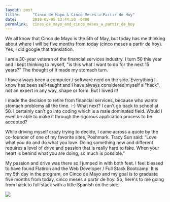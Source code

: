 ```yaml
---
layout: post
title:      "Cinco de Mayo & Cinco Meses a Partir de Hoy"
date:       2018-05-05 13:44:50 -0400
permalink:  cinco_de_mayo_and_cinco_meses_a_partir_de_hoy
---
```




We all know that Cinco de Mayo is the 5th of May, but today has me thinking about where I will be five months from today (cinco meses a partir de hoy).  Yes, I did google that translation.

I am a 30-year veteran of the financial services industry.  I turn 50 this year and I kept thinking to myself, "is this what I want to do for the next 15 years?"  The thought of it made my stomach turn.  

I have always been a computer / software nerd on the side.  Everything I know has been self-taught and I have always considered myself a "hack", not an expert in any way, shape or form.  But I loved it!

I made the decision to retire from financial services, because who wants stomach problems all the time.  :-)  What next?  I can't go back to school at 50.  I certainly can't go into coding which is a male dominated field.  Would I even be able to make it through the rigorous application process to be accepted?  

While driving myself crazy trying to decide, I came across a quote by the co-founder of one of my favorite sites, Poshmark.  Tracy Sun said:  “Love what you do and do what you love. Doing something new and different requires a level of drive and passion that is really hard to fake. When your heart is behind what you are doing, so much is possible.”

My passion and drive was there so I jumped in with both feet.  I feel blessed to have found Flatiron and the Web Developer / Full Stack Bootcamp.  It is my 5th day in the program, on Cinco de Mayo and my goal is to graduate five months from today, cinco meses a partir de hoy.   So, here's to me going from hack to full stack with a little Spanish on the side.


![](http://www.boostersinabox.com/wp-content/uploads/2018/05/CincoDeMayoComputer-e1525542208640.jpg)










